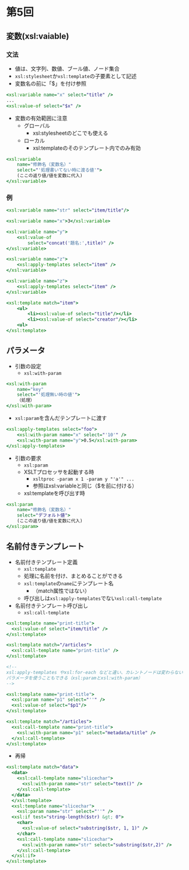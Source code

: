 # 第5回

## 変数(xsl:vaiable)

### 文法

- 値は、文字列、数値、ブール値、ノード集合
- `xsl:stylesheet`か`xsl:template`の子要素として記述
- 変数名の前に「$」を付け参照

```xsl
<xsl:variable name="x" select="title" />
...
<xsl:value-of select="$x" />
```

- 変数の有効範囲に注意
  - グローバル
    - xsl:stylesheetのどこでも使える
  - ローカル
    - xsl:templateのそのテンプレート内でのみ有効

```xsl
<xsl:variable
    name="修飾名（変数名）"
    select="'処理書いてない時に渡る値'">
    (ここの返り値/値を変数に代入)
</xsl:variable>
```

### 例

```xsl
<xsl:variable name="str" select="item/title"/>

<xsl:variable name="x">3</xsl:variable>

<xsl:variable name="y">
    <xsl:value-of
        select="concat('題名:',title)" />
</xsl:variable>

<xsl:variable name="z">
    <xsl:apply-templates select="item" />
</xsl:variable>

<xsl:variable name="z">
    <xsl:apply-templates select="item" />
</xsl:variable>

<xsl:template match="item">
    <ul>
        <li><xsl:value-of select="title"/></li>
        <li><xsl:value-of select="creator"/></li>
    <ul>
</xsl:template>

```

## パラメータ

- 引数の設定
  - `xsl:with-param`

```xsl
<xsl:with-param
    name="key"
    select="'処理無い時の値'">
    （処理）
</xsl:with-param>
```

- `xsl:param`を含んだテンプレートに渡す

```xsl
<xsl:apply-templates select="foo">
    <xsl:with-param name="x" select="'10'" />
    <xsl:with-param name="y">0.5</xsl:with-param>
</xsl:apply-templates>
```

- 引数の要求
  - `xsl:param`
  - XSLTプロセッサを起動する時
    - `xsltproc -param x 1 -param y "'a'" ...`
    - 参照はxsl:variableと同じ（$を前に付ける）
  - xsl:templateを呼び出す時

```xsl
<xsl:param
    name="修飾名（変数名）"
    select="デフォルト値">
    (ここの返り値/値を変数に代入)
</xsl:param>
```

## 名前付きテンプレート

- 名前付きテンプレート定義
  - `xsl:template`
  - 処理に名前を付け、まとめることができる
  - `xsl:template`の`name`にテンプレート名
    - （match属性ではない）
  - 呼び出しは`xsl:apply-templates`でない`xsl:call-template`
- 名前付きテンプレート呼び出し
  - `xsl:call-template`

```xsl
<xsl:template name="print-title">
  <xsl:value-of select="item/title" />
</xsl:template>

<xsl:template match="/articles">
  <xsl:call-template name="print-title" />
</xsl:template>

<!--
xsl:apply-templates やxsl:for-each などと違い、カレントノードは変わらない
パラメータを使うこともできる（xsl:paramとxsl:with-param）
-->

<xsl:template name="print-title">
  <xsl:param name="p1" select="''" />
  <xsl:value-of select="$p1"/>
</xsl:template>

<xsl:template match="/articles">
  <xsl:call-template name="print-title">
    <xsl:with-param name="p1" select="metadata/title" />
  </xsl:call-template>
</xsl:template>
```

- 再帰

```xsl
<xsl:template match="data">
  <data>
    <xsl:call-template name="slicechar">
      <xsl:with-param name="str" select="text()" />
    </xsl:call-template>
  </data>
  </xsl:template>
  <xsl:template name="slicechar">
    <xsl:param name="str" select="''" />
  <xsl:if test="string-length($str) &gt; 0">
    <char>
      <xsl:value-of select="substring($str, 1, 1)" />
    </char>
    <xsl:call-template name="slicechar">
      <xsl:with-param name="str" select="substring($str,2)" />
    </xsl:call-template>
  </xsl:if>
</xsl:template>
```